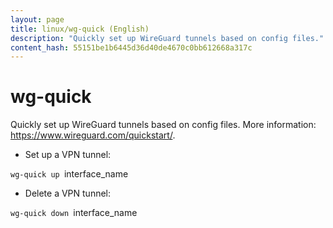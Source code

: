 ```yaml
---
layout: page
title: linux/wg-quick (English)
description: "Quickly set up WireGuard tunnels based on config files."
content_hash: 55151be1b6445d36d40de4670c0bb612668a317c
---
```

# wg-quick

Quickly set up WireGuard tunnels based on config files.
More information: <https://www.wireguard.com/quickstart/>.

- Set up a VPN tunnel:

`wg-quick up `<span class="tldr-var badge badge-pill bg-dark-lm bg-white-dm text-white-lm text-dark-dm font-weight-bold">interface_name</span>

- Delete a VPN tunnel:

`wg-quick down `<span class="tldr-var badge badge-pill bg-dark-lm bg-white-dm text-white-lm text-dark-dm font-weight-bold">interface_name</span>

